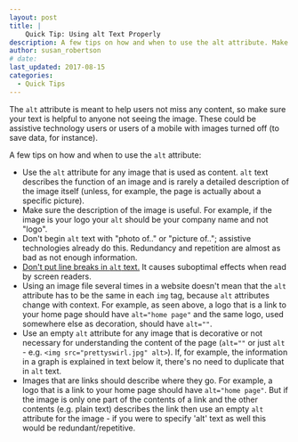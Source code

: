 ```yaml
---
layout: post
title: |
    Quick Tip: Using alt Text Properly
description: A few tips on how and when to use the alt attribute. Make sure your text is helpful and most importantly meaningful.
author: susan_robertson
# date:
last_updated: 2017-08-15
categories:
  - Quick Tips
---
```

The `alt` attribute is meant to help users not miss any content, so make sure your text is helpful to anyone not seeing the image. These could be assistive technology users or users of a mobile with images turned off (to save data, for instance).

A few tips on how and when to use the `alt` attribute:

- Use the `alt` attribute for any image that is used as content. `alt` text describes the function of an image and is rarely a detailed description of the image itself (unless, for example, the page is actually about a specific picture).
- Make sure the description of the image is useful. For example, if the image is your logo your `alt` should be your company name and not "logo".
- Don't begin `alt` text with "photo of.." or "picture of.."; assistive technologies already do this. Redundancy and repetition are almost as bad as not enough information.
- [Don't put line breaks in `alt` text.](https://developer.paciellogroup.com/blog/2015/09/short-note-on-coding-alt-text/) It causes suboptimal effects when read by screen readers.
- Using an image file several times in a website doesn't mean that the `alt` attribute has to be the same in each `img` tag, because `alt` attributes change with context. For example, as seen above, a logo that is a link to your home page should have `alt="home page"` and the same logo, used somewhere else as decoration, should have `alt=""`.
- Use an empty `alt` attribute for any image that is decorative or not necessary for understanding the content of the page (`alt=""` or just `alt` - e.g. `<img src="prettyswirl.jpg" alt>`). If, for example, the information in a graph is explained in text below it, there's no need to duplicate that in `alt` text.
- Images that are links should describe where they go. For example, a logo that is a link to your home page should have `alt="home page"`. But if the image is only one part of the contents of a link and the other contents (e.g. plain text) describes the link then use an empty `alt` attribute for the image - if you were to specify 'alt' text as well this would be redundant/repetitive.
